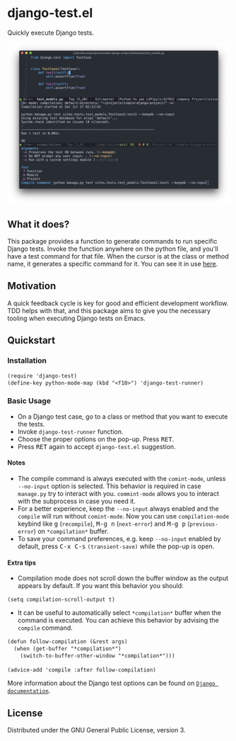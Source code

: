 # django-test.el

Quickly execute Django tests.

![](./docs/django-test-screenshot.png)

## What it does?

This package provides a function to generate commands to run specific Django tests. Invoke the function anywhere on the python file, and you'll have a test command for that file. When the cursor is at the class or method name, it generates a specific command for it. You can see it in use [here](https://streamable.com/hf593).

## Motivation
A quick feedback cycle is key for good and efficient development workflow. TDD helps with that, and this package aims to give you the necessary tooling when executing Django tests on Emacs.

## Quickstart

### Installation

``` emacs-lisp
(require 'django-test)
(define-key python-mode-map (kbd "<f10>") 'django-test-runner)
```

### Basic Usage
- On a Django test case, go to a class or method that you want to execute the tests.
- Invoke `django-test-runner` function.
- Choose the proper options on the pop-up. Press <kbd>RET</kbd>.
- Press <kbd>RET</kbd> again to accept `django-test.el`  suggestion.

#### Notes
- The compile command is always executed with the `comint-mode`, unless `--no-input` option is selected. This behavior is required in case `manage.py` try to interact with you. `commint-mode` allows you to interact with the subprocess in case you need it.
- For a better experience, keep the `--no-input` always enabled and the `compile` will run without `comint-mode`. Now you can use `compilation-mode` keybind like  <kbd>g</kbd> (`recompile`), <kbd>M-g n</kbd> (`next-error`) and <kbd>M-g p</kbd> (`previous-error`) on `*compilation*` buffer.
- To save your command preferences, e.g. keep `--no-input` enabled by default, press  <kbd>C-x C-s</kbd> `(transient-save)` while the pop-up is open.

#### Extra tips
- Compilation mode does not scroll down the buffer window as the output appears by default. If you want this behavior you should:

``` emacs-lisp
(setq compilation-scroll-output t)
```
- It can be useful to automatically select `*compilation*` buffer when the command is executed. You can achieve this behavior by advising the `compile` command.

``` emacs-lisp
(defun follow-compilation (&rest args)
  (when (get-buffer "*compilation*")
    (switch-to-buffer-other-window "*compilation*")))

(advice-add 'compile :after follow-compilation)
```

More information about the Django test options can be found on [`Django documentation`](https://docs.djangoproject.com/en/2.2/ref/django-admin/).

## License

Distributed under the GNU General Public License, version 3.
